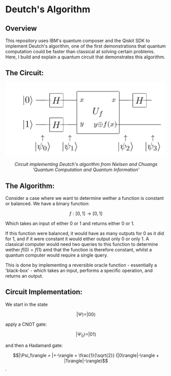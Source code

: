 # Deutch's Algorithm

## Overview

This repository uses IBM's quantum composer and the Qiskit SDK to implement Deutch's algorithm, one of the first demonstrations that quantum computation could be faster than classical at solving certain problems. Here, I build and explain a quantum circuit that demonstrates this algorithm.

## The Circuit:

<p align="center">
  <img src="deutch.jpeg" alt="Image 1" width="600"/>
</p>
<p align = "center">
<i>Circuit implementing Deutch's algorithm from Nielsen and Chuangs 'Quantum Computation and Quantum Information'</i>
</p> 

## The Algorithm:

Consider a case where we want to determine wether a function is constant or balanced. We have a binary function:

$$f: [0, 1] \to [0, 1]$$

Which takes an input of either 0 or 1 and returns either 0 or 1.

If this function were balanced, it would have as many outputs for 0 as it did for 1, and if it were constant it would either output only 0 or only 1. A classical computer would need two queries to this function to determine wether $f(0) = f(1)$ amd that the function is therefore constant, whilst a quantum computer would require a single query.

This is done by implementing a reversible oracle function - essentially a 'black-box' - which takes an input, performs a specific operation, and returns an output.

## Circuit Implementation:

We start in the state 

$$|\Psi\rangle = |00\rangle$$

apply a CNOT gate:

$$|\Psi_0\rangle = |01\rangle$$

and then a Hadamard gate:

$$|\Psi_1\rangle = |+-\rangle = \frac{1}{\sqrt{2}} (|0\rangle|-\rangle + |1\rangle|-\rangle)$$.

